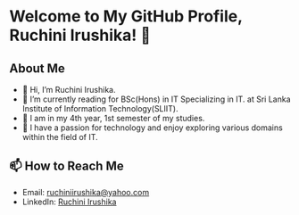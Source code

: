 # Welcome to My GitHub Profile, Ruchini Irushika! 👋

## About Me

- 👋 Hi, I’m Ruchini Irushika.
- 📝 I’m currently reading for BSc(Hons) in IT Specializing in IT. at Sri Lanka Institute of Information Technology(SLIIT).
- 📝 I am in my 4th year, 1st semester of my studies.
- 👀 I have a passion for technology and enjoy exploring various domains within the field of IT.

## 📫 How to Reach Me

- Email: ruchiniirushika@yahoo.com
- LinkedIn: [Ruchini Irushika](https://www.linkedin.com/in/ruchini-irushika-a5011b20b)

